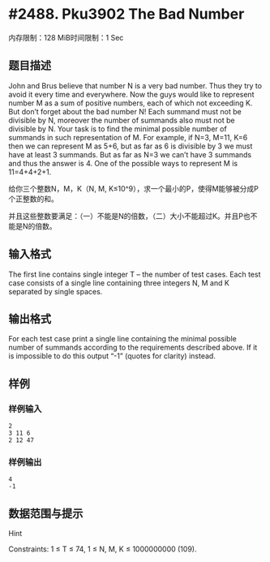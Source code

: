 # #2488. Pku3902 The Bad Number

内存限制：128 MiB时间限制：1 Sec

## 题目描述

John and Brus believe that number N is a very bad number. Thus they try to avoid it every time and everywhere. 
Now the guys would like to represent number M as a sum of positive numbers, each of which not exceeding K. But don&rsquo;t forget about the bad number N! Each summand must not be divisible by N, moreover the number of summands also must not be divisible by N. 
Your task is to find the minimal possible number of summands in such representation of M. 
For example, if N=3, M=11, K=6 then we can represent M as 5+6, but as far as 6 is divisible by 3 we must have at least 3 summands. But as far as N=3 we can&rsquo;t have 3 summands and thus the answer is 4. One of the possible ways to represent M is 11=4+4+2+1.

给你三个整数N，M，K（N, M, K&le;10^9），求一个最小的P，使得M能够被分成P个正整数的和。

并且这些整数要满足：（一）不能是N的倍数，（二）大小不能超过K。并且P也不能是N的倍数。

## 输入格式

The first line contains single integer T &ndash; the number of test cases. Each test case consists of a single line containing three integers N, M and K separated by single spaces.

## 输出格式

 

For each test case print a single line containing the minimal possible number of summands according to the requirements described above. If it is impossible to do this output &ldquo;-1&rdquo; (quotes for clarity) instead.

## 样例

### 样例输入

    
    
    2 
    3 11 6 
    2 12 47
    
    
    

### 样例输出

    
    
    4 
    -1
    
    
    

## 数据范围与提示


Hint

Constraints: 
1 &le; T &le; 74, 
1 &le; N, M, K &le; 1000000000 (109).
